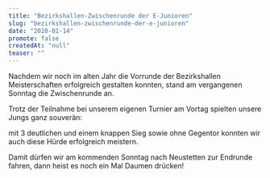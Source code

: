 ```yaml
---
title: "Bezirkshallen-Zwischenrunde der E-Junioren"
slug: "bezirkshallen-zwischenrunde-der-e-junioren"
date: "2020-01-14"
promote: false
createdAt: "null"
teaser: ""
---
```

Nachdem wir noch im alten Jahr die Vorrunde der Bezirkshallen Meisterschaften erfolgreich gestalten konnten, stand am vergangenen Sonntag die Zwischenrunde an.


Trotz der Teilnahme bei unserem eigenen Turnier am Vortag spielten unsere Jungs ganz souverän:


mit 3 deutlichen und einem knappen Sieg sowie ohne Gegentor konnten wir auch diese Hürde erfolgreich meistern.


Damit dürfen wir am kommenden Sonntag nach Neustetten zur Endrunde fahren, dann heist es noch ein Mal Daumen drücken!
